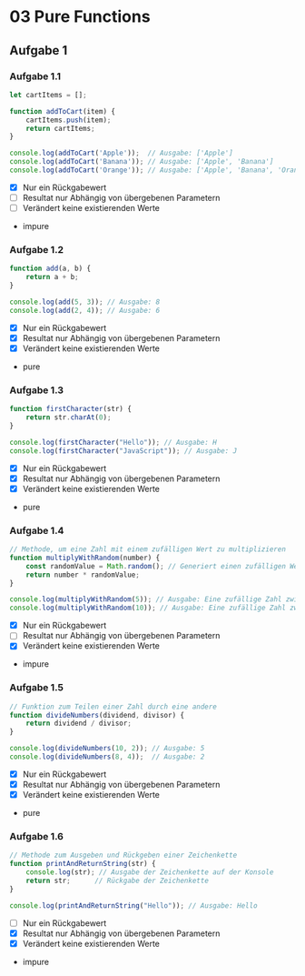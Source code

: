 # 03 Pure Functions

## Aufgabe 1

### Aufgabe 1.1

```JavaScript
let cartItems = [];

function addToCart(item) {
    cartItems.push(item);
    return cartItems;
}

console.log(addToCart('Apple'));  // Ausgabe: ['Apple']
console.log(addToCart('Banana')); // Ausgabe: ['Apple', 'Banana']
console.log(addToCart('Orange')); // Ausgabe: ['Apple', 'Banana', 'Orange']
```

- [X] Nur ein Rückgabewert
- [ ] Resultat nur Abhängig von übergebenen Parametern
- [ ] Verändert keine existierenden Werte
- impure

### Aufgabe 1.2

```JavaScript
function add(a, b) {
    return a + b;
}

console.log(add(5, 3)); // Ausgabe: 8
console.log(add(2, 4)); // Ausgabe: 6
```

- [X] Nur ein Rückgabewert
- [X] Resultat nur Abhängig von übergebenen Parametern
- [X] Verändert keine existierenden Werte
- pure

### Aufgabe 1.3

```JavaScript
function firstCharacter(str) {
    return str.charAt(0);
}

console.log(firstCharacter("Hello")); // Ausgabe: H
console.log(firstCharacter("JavaScript")); // Ausgabe: J
```

- [X] Nur ein Rückgabewert
- [X] Resultat nur Abhängig von übergebenen Parametern
- [X] Verändert keine existierenden Werte
- pure

### Aufgabe 1.4

```JavaScript
// Methode, um eine Zahl mit einem zufälligen Wert zu multiplizieren
function multiplyWithRandom(number) {
    const randomValue = Math.random(); // Generiert einen zufälligen Wert zwischen 0 und 1
    return number * randomValue;
}

console.log(multiplyWithRandom(5)); // Ausgabe: Eine zufällige Zahl zwischen 0 und 5
console.log(multiplyWithRandom(10)); // Ausgabe: Eine zufällige Zahl zwischen 0 und 10
```

- [X] Nur ein Rückgabewert
- [ ] Resultat nur Abhängig von übergebenen Parametern
- [X] Verändert keine existierenden Werte
- impure

### Aufgabe 1.5

```JavaScript
// Funktion zum Teilen einer Zahl durch eine andere
function divideNumbers(dividend, divisor) {
    return dividend / divisor;
}

console.log(divideNumbers(10, 2)); // Ausgabe: 5
console.log(divideNumbers(8, 4));  // Ausgabe: 2
```

- [X] Nur ein Rückgabewert
- [X] Resultat nur Abhängig von übergebenen Parametern
- [X] Verändert keine existierenden Werte
- pure

### Aufgabe 1.6

```JavaScript
// Methode zum Ausgeben und Rückgeben einer Zeichenkette
function printAndReturnString(str) {
    console.log(str); // Ausgabe der Zeichenkette auf der Konsole
    return str;      // Rückgabe der Zeichenkette
}

console.log(printAndReturnString("Hello")); // Ausgabe: Hello
```

- [ ] Nur ein Rückgabewert
- [X] Resultat nur Abhängig von übergebenen Parametern
- [X] Verändert keine existierenden Werte
- impure
